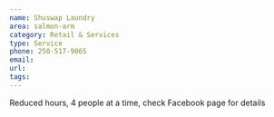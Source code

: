 ```yaml
---
name: Shuswap Laundry
area: salmon-arm
category: Retail & Services
type: Service
phone: 250-517-9065
email: 
url: 
tags:
---
```


Reduced hours, 4 people at a time, check Facebook page for details